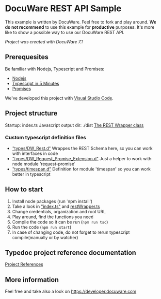 # DocuWare REST API Sample
This example is written by DocuWare. Feel free to fork and play around.
__We do not recommend__ to use this example for __productive__ purposes.
It's more like to show a possible way to use our DocuWare
REST API.

_Project was created with DocuWare 7.1_

## Prerequesites
Be familiar with Nodejs, Typescript and Promises:
- [Nodejs](https://nodejs.org/en/about/)
- [Typescript in 5 Minutes](https://www.typescriptlang.org/docs/handbook/typescript-in-5-minutes.html)
- [Promises](https://developer.mozilla.org/de/docs/Web/JavaScript/Reference/Global_Objects/Promise)

We've developed this project with [Visual Studio Code](https://code.visualstudio.com/).

## Project structure

Startup: index.ts
Javascript output dir: ./dist
[The REST Wrapper class](./docs/classes/_restwrapper_.restcallwrapper.md)

### Custom typescript definition files
- ["types/DW_Rest.d"](./docs/modules/_types_dw_rest_d_.md)
  Wrappes the REST Schema here, so you can work with interfaces in code
- ["types/DW_Request_Promise_Extension.d"](./docs/modules/_types_dw_request_promise_extension_d_.md)
Just a helper to work with node module 'request-promise'
- ["types/timespan.d"](./docs/modules/_types_timespan_d_.md)
  Definition for module 'timespan' so you can work better in typescript

## How to start
1. Install node packages (run 'npm install')
2. Take a look in ["index.ts"](./docs/modules/_index_.md) and [restWrapper.ts](./docs/classes/_restwrapper_.restcallwrapper.md)
3. Change credentials, organization and root URL
4. Play around, find the functions you need
5. Compile the code so it can be run (`npm run tsc`)
6. Run the code (`npm run start`)
7. In case of changing code, do not forget to rerun typescript compile(manually or by watcher)

## Typedoc project reference documentation

[Project References](./docs/README.md)

## More information
Feel free and take also a look on https://developer.docuware.com

